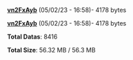 [**vn2FxAyb**](/data/vn2FxAyb.txt) (05/02/23 - 16:58)- 4178 bytes

[**vn2FxAyb**](/data/vn2FxAyb.txt) (05/02/23 - 16:58)- 4178 bytes

**Total Datas**: 8416

**Total Size**: 56.32 MB / 56.3 MB